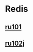 # Redis
## [ru101](https://university.redis.com/certificates/ec9e501b9e904a2c8da3b7109607903c)
## [ru102j](https://university.redis.com/certificates/28b5864a1ae247119dc04bad42595090)
